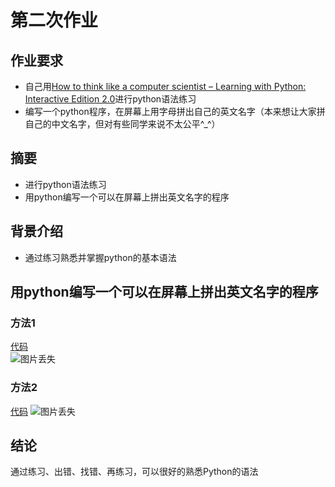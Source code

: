 # 第二次作业
## 作业要求
* 自己用[How to think like a computer scientist – Learning with Python: Interactive Edition 2.0](http://interactivepython.org/runestone/static/thinkcspy/index.html)进行python语法练习
* 编写一个python程序，在屏幕上用字母拼出自己的英文名字（本来想让大家拼自己的中文名字，但对有些同学来说不太公平^_^）

## 摘要
* 进行python语法练习
* 用python编写一个可以在屏幕上拼出英文名字的程序

## 背景介绍
* 通过练习熟悉并掌握python的基本语法

## 用python编写一个可以在屏幕上拼出英文名字的程序
### 方法1
[代码](https://github.com/whucyb/computational_physics_N2014301020067/blob/master/Exercise_02/1.py)<br>
![图片丢失](https://github.com/whucyb/computational_physics_N2014301020067/blob/master/Exercise_02/1.png)
### 方法2
[代码](https://github.com/whucyb/computational_physics_N2014301020067/blob/master/Exercise_02/2.py)
![图片丢失](https://github.com/whucyb/computational_physics_N2014301020067/blob/master/Exercise_02/2.png)
## 结论
通过练习、出错、找错、再练习，可以很好的熟悉Python的语法
